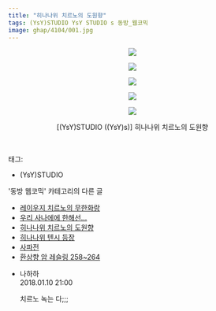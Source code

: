 ```yaml
---
title: "히나나위 치르노의 도원향"
tags: (YsY)STUDIO YsY STUDIO s 동방_웹코믹
image: ghap/4104/001.jpg
---
```

<div class="article">
<p style="text-align: center; clear: none; float: none;"><img src="{{ site.nasurl }}/ghap/4104/001.jpg"/></p>
<p style="text-align: center; clear: none; float: none;"><img src="{{ site.nasurl }}/ghap/4104/002.jpg"/></p>
<p style="text-align: center; clear: none; float: none;"><img src="{{ site.nasurl }}/ghap/4104/003.jpg"/></p>
<p style="text-align: center; clear: none; float: none;"><img src="{{ site.nasurl }}/ghap/4104/004.jpg"/></p>
<p style="text-align: center; clear: none; float: none;"><img src="{{ site.nasurl }}/ghap/4104/005.jpg"/></p>
<p style="text-align: center; clear: none; float: none;">[(YsY)STUDIO ((YsY)s)] 히나나위 치르노의 도원향</p>
<p><br/></p>
</div><div class="tagTrail">
<p>태그: </p>
<ul>
<li>(YsY)STUDIO</li>
</ul>
</div><div class="another">
<p>'동방 웹코믹' 카테고리의 다른 글</p>
<ul>
<li><a href="/2018-01-10-ghap_4106">레이우지 치르노의 무한화랑</a></li>
<li><a href="/2018-01-10-ghap_4105">우리 사나에에 한해선…</a></li>
<li><a href="/2018-01-10-ghap_4104">히나나위 치르노의 도원향</a></li>
<li><a href="/2018-01-10-ghap_4103">히나나위 텐시 등장</a></li>
<li><a href="/2018-01-10-ghap_4102">사파전</a></li>
<li><a href="/2018-01-06-ghap_4094">환상향 암 레슬링 258~264</a></li>
</ul>
</div><div class="cb_module cb_fluid">
<div class="cb_wrt cb_profile">
<div class="comment">
<ul>
<li class="cb_thumb_off" id="comment15171287">
<div class="cb_comment_area">
<div class="cb_info_area">
<div class="cb_section">
<span class="cb_nick_name">나하하</span>
</div>
<div class="cb_section">
<span class="cb_date">2018.01.10 21:00 </span>
</div>
</div>
<div class="cb_dsc_comment">
<p class="cb_dsc">
											치르노 녹는 다;;;
										</p>
</div>
</div></li>
</ul>
</div>
</div><!-- commentList close -->
</div>